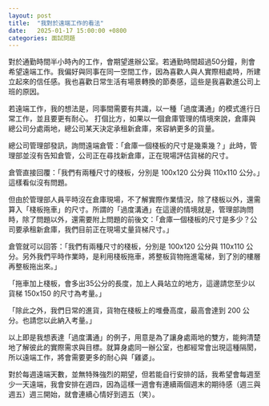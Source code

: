 ```yaml
---
layout: post
title:  "我對於遠端工作的看法"
date:   2025-01-17 15:00:00 +0800
categories: 面試問題
---
```


對於通勤時間半小時內的工作，會期望進辦公室。若通勤時間超過50分鐘，則會希望遠端工作。我偏好與同事在同一空間工作，因為喜歡人與人實際相處時，所建立起來的信任感。我也喜歡日常生活有場景轉換的節奏感，這些是我喜歡進公司上班的原因。

若遠端工作，我的想法是，同事間需要有共識，以一種「過度溝通」的模式進行日常工作，並且要更有耐心。
打個比方，如果以一個倉庫管理的情境來說，倉庫與總公司分處兩地，總公司某天決定承租新倉庫，來容納更多的貨量。

總公司管理部發訊，詢問遠端倉管：「倉庫一個棧板的尺寸是幾乘幾？」此時，管理部並沒有告知倉管，公司正在尋找新倉庫，正在現場評估貨梯的尺寸。

倉管直接回覆：「我們有兩種尺寸的棧板，分別是 100x120 公分與 110x110 公分。」這樣看似沒有問題。

但由於管理部人員平時沒在倉庫現場，不了解實際作業情況，除了棧板以外，還需算入「棧板拖車」的尺寸。所謂的「過度溝通」在這邊的情境就是，管理部詢問時，除了問題以外，還需要附上問題的前後文：「倉庫一個棧板的尺寸是多少？公司要承租新倉庫，我們目前正在現場丈量貨梯尺寸。」

倉管就可以回答：「我們有兩種尺寸的棧板，分別是 100x120 公分與 110x110 公分。另外我們平時作業時，是利用棧板拖車，將整板貨物拖進電梯，到了別的樓層再整板拖出來。」

「拖車加上棧板，會多出35公分的長度，加上人員站立的地方，這邊請您至少以貨梯 150x150 的尺寸為考量。」

「除此之外，我們日常的進貨，貨物在棧板上的堆疊高度，最高會達到 200 公分。也請您以此納入考量。」

以上即是我想表達「過度溝通」的例子，用意是為了讓身處兩地的雙方，能夠清楚地了解彼此的實際需求與目標。就算身處同一辦公室，也都經常會出現這種隔閡，所以遠端工作，將會需要更多的耐心與「雞婆」。

對於每週遠端天數，並無特殊強烈的期望，但若能自行安排的話，我希望會每週至少一天遠端，我會安排在週四，因為這樣一週會有連續兩個週末的期待感（週三與週五）週三開始，就會連續心情好到週五（笑）。

